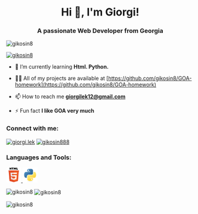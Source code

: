 <h1 align="center">Hi 👋, I'm Giorgi!</h1>
<h3 align="center">A passionate Web Developer from Georgia</h3>

<p align="left"> <img src="https://komarev.com/ghpvc/?username=gikosin8&label=Profile%20views&color=0e75b6&style=flat" alt="gikosin8" /> </p>

<p align="left"> <a href="https://github.com/ryo-ma/github-profile-trophy"><img src="https://github-profile-trophy.vercel.app/?username=gikosin8" alt="gikosin8" /></a> </p>

- 🌱 I’m currently learning **Html. Python.**

- 👨‍💻 All of my projects are available at [https://github.com/gikosin8/GOA-homework](https://github.com/gikosin8/GOA-homework)

- 📫 How to reach me **giorgilek12@gmail.com**

- ⚡ Fun fact **I like GOA very much**

<h3 align="left">Connect with me:</h3>
<p align="left">
<a href="https://fb.com/giorgi.lek" target="blank"><img align="center" src="https://raw.githubusercontent.com/rahuldkjain/github-profile-readme-generator/master/src/images/icons/Social/facebook.svg" alt="giorgi.lek" height="30" width="40" /></a>
<a href="https://instagram.com/gikosin888" target="blank"><img align="center" src="https://raw.githubusercontent.com/rahuldkjain/github-profile-readme-generator/master/src/images/icons/Social/instagram.svg" alt="gikosin888" height="30" width="40" /></a>
</p>

<h3 align="left">Languages and Tools:</h3>
<p align="left"> <a href="https://www.w3.org/html/" target="_blank" rel="noreferrer"> <img src="https://raw.githubusercontent.com/devicons/devicon/master/icons/html5/html5-original-wordmark.svg" alt="html5" width="40" height="40"/> </a> <a href="https://www.python.org" target="_blank" rel="noreferrer"> <img src="https://raw.githubusercontent.com/devicons/devicon/master/icons/python/python-original.svg" alt="python" width="40" height="40"/> </a> </p>

<p><img align="left" src="https://github-readme-stats.vercel.app/api/top-langs?username=gikosin8&show_icons=true&locale=en&layout=compact" alt="gikosin8" /></p>

<p>&nbsp;<img align="center" src="https://github-readme-stats.vercel.app/api?username=gikosin8&show_icons=true&locale=en" alt="gikosin8" /></p>

<p><img align="center" src="https://github-readme-streak-stats.herokuapp.com/?user=gikosin8&" alt="gikosin8" /></p>
